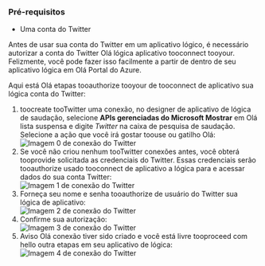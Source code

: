 ### <a name="prerequisites"></a>Pré-requisitos
* Uma conta do Twitter 

Antes de usar sua conta do Twitter em um aplicativo lógico, é necessário autorizar a conta do Twitter Olá lógica aplicativo tooconnect tooyour. Felizmente, você pode fazer isso facilmente a partir de dentro de seu aplicativo lógica em Olá Portal do Azure. 

Aqui está Olá etapas tooauthorize tooyour de tooconnect de aplicativo sua lógica conta do Twitter:

1. toocreate tooTwitter uma conexão, no designer de aplicativo de lógica de saudação, selecione **APIs gerenciadas do Microsoft Mostrar** em Olá lista suspensa e digite *Twitter* na caixa de pesquisa de saudação. Selecione a ação que você irá gostar toouse ou gatilho Olá:  
   ![Imagem 0 de conexão do Twitter](./media/connectors-create-api-twitter/twitter-0.png)
2. Se você não criou nenhum tooTwitter conexões antes, você obterá tooprovide solicitada as credenciais do Twitter. Essas credenciais serão tooauthorize usado tooconnect de aplicativo a lógica para e acessar dados do sua conta Twitter:  
   ![Imagem 1 de conexão do Twitter](./media/connectors-create-api-twitter/twitter-1.png)  
3. Forneça seu nome e senha tooauthorize de usuário do Twitter sua lógica de aplicativo:  
   ![Imagem 2 de conexão do Twitter](./media/connectors-create-api-twitter/twitter-2.png)  
4. Confirme sua autorização:  
   ![Imagem 3 de conexão do Twitter](./media/connectors-create-api-twitter/twitter-3.png)  
5. Aviso Olá conexão tiver sido criado e você está livre tooproceed com hello outra etapas em seu aplicativo de lógica:  
   ![Imagem 4 de conexão do Twitter](./media/connectors-create-api-twitter/twitter-4.png)

